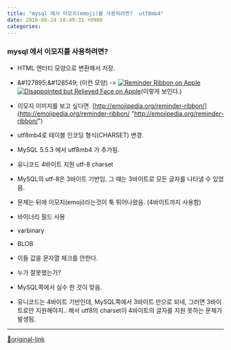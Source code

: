 ```yaml
---
title: "mysql 에서 이모지(emoji)를 사용하려면?  utf8mb4"
date: 2016-06-24 10:49:31 +0900
categories: 
---
```

  

### mysql 에서 이모지를 사용하려면?

- HTML 엔터티 모양으로 변환해서 저장.
- &amp;#127895;&amp;#128549; (이런 모양) -&gt; [![Reminder Ribbon on Apple ](http://emojipedia-us.s3.amazonaws.com/cache/ee/6d/ee6d254ac71aff7b8f9a2eaaaf8f279c.png)](http://emojipedia.org/apple/ios-9.3/reminder-ribbon/)[![Disappointed but Relieved Face on Apple ](http://emojipedia-us.s3.amazonaws.com/cache/9f/18/9f186b36f916d5c795596450e614caa4.png)](http://emojipedia.org/apple/ios-9.3/disappointed-but-relieved-face/)(이렇게 보인다.)
- 이모지 이미지를 보고 싶다면. [http://emojipedia.org/reminder-ribbon/](http://emojipedia.org/reminder-ribbon/ "http://emojipedia.org/reminder-ribbon/")


- utf8mb4로 테이블 인코딩 형식(CHARSET) 변경.
- MySQL 5.5.3 에서 utf8mb4 가 추가됨.
- 유니코드 4바이트 지원 utf-8 charset

- MySQL의 utf-8은 3바이트 기반임. 그 때는 3바이트로 모든 글자를 나타낼 수 있었음.
- 문제는 뒤에 이모지(emoji)라는것이 툭 튀어나왔음. (4바이트까지 사용함)

- 바이너리 필드 사용
- varbinary
- BLOB 
- 이들 값을 문자열 체크를 안한다.

- 누가 잘못했는가?
- MySQL쪽에서 실수 한 것이 맞음.
- 유니코드는 4바이트 기반인데, MySQL쪽에서 3바이트 만으로 되네, 그러면 3바이트로만 지원해야지.. 해서 utf8의 charset이 4바이트의 글자를 지원 못하는 문제가 발생됨.






***
[🔗original-link](http://www.mins01.com/mh/tech/read/1018)